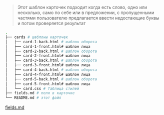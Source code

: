 > Этот шаблон карточек подходит когда есть слово, одно или несколько, само по себе или в предложении, с пропущенными частями
> пользователю предлагается ввести недостающие буквы и потом проверяется результат

```bash
.
├── cards # шаблоны карточек
│   ├── card-1-back.html # шаблон оборота
│   ├── card-1-front.html# шаблон лица
│   ├── card-2-back.html # шаблон оборота
│   ├── card-2-front.html# шаблон лица
│   ├── card-3-back.html # шаблон оборота
│   ├── card-3-front.html# шаблон лица
│   ├── card-4-back.html # шаблон оборота
│   ├── card-4-front.html# шаблон лица
│   ├── card-5-back.html # шаблон оборота
│   ├── card-5-front.html# шаблон лица
│   └── card.css # Таблица стилей
├── fields.md # поля в карточке
└── README.md # этот файл

```

[fields.md](./fields.md)

